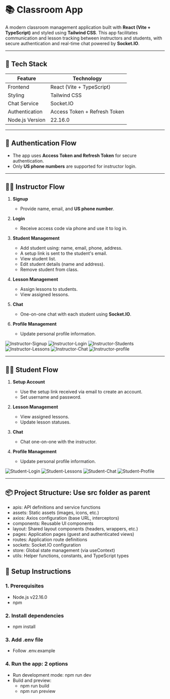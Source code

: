 # 📚 Classroom App

A modern classroom management application built with **React (Vite + TypeScript)** and styled using **Tailwind CSS**. This app facilitates communication and lesson tracking between instructors and students, with secure authentication and real-time chat powered by **Socket.IO**.

---

## 🚀 Tech Stack

| Feature         | Technology                   |
| --------------- | ---------------------------- |
| Frontend        | React (Vite + TypeScript)    |
| Styling         | Tailwind CSS                 |
| Chat Service    | Socket.IO                    |
| Authentication  | Access Token + Refresh Token |
| Node.js Version | 22.16.0                      |

---

## 🔐 Authentication Flow

- The app uses **Access Token and Refresh Token** for secure authentication.
- Only **US phone numbers** are supported for instructor login.

---

## 🧑‍🏫 Instructor Flow

1. **Signup**

   - Provide name, email, and **US phone number**.

2. **Login**

   - Receive access code via phone and use it to log in.

3. **Student Management**

   - Add student using: name, email, phone, address.
   - A setup link is sent to the student's email.
   - View student list.
   - Edit student details (name and address).
   - Remove student from class.

4. **Lesson Management**

   - Assign lessons to students.
   - View assigned lessons.

5. **Chat**

   - One-on-one chat with each student using **Socket.IO**.

6. **Profile Management**
   - Update personal profile information.

![Instructor-Signup](./app-screenshots/instructor-signup.png)
![Instructor-Login](./app-screenshots/instructor-login.png)
![Instructor-Students](./app-screenshots/instructor-students.png)
![Instructor-Lessons](./app-screenshots/instructor-lessons.png)
![Instructor-Chat](./app-screenshots/instructor-chat.png)
![Instructor-profile](./app-screenshots/instructor-profile.png)

---

## 🧑‍🎓 Student Flow

1. **Setup Account**

   - Use the setup link received via email to create an account.
   - Set username and password.

2. **Lesson Management**

   - View assigned lessons.
   - Update lesson statuses.

3. **Chat**

   - Chat one-on-one with the instructor.

4. **Profile Management**
   - Update personal profile information.

![Student-Login](./app-screenshots/student-login.png)
![Student-Lessons](./app-screenshots/student-lessons.png)
![Student-Chat](./app-screenshots/student-chat.png)
![Student-Profile](./app-screenshots/student-profile.png)

---

## 📦 Project Structure: Use src folder as parent

- apis: API definitions and service functions
- assets: Static assets (images, icons, etc.)
- axios: Axios configuration (base URL, interceptors)
- components: Reusable UI components
- layout: Shared layout components (headers, wrappers, etc.)
- pages: Application pages (guest and authenticated views)
- routes: Application route definitions
- sockets: Socket.IO configuration
- store: Global state management (via useContext)
- utils: Helper functions, constants, and TypeScript types

## 📄 Setup Instructions

### 1. Prerequisites

- Node.js v22.16.0
- npm

### 2. Install dependencies

- npm install

### 3. Add .env file

- Follow .env.example

### 4. Run the app: 2 options

- Run development mode: npm run dev
- Build and preview:
  - npm run build
  - npm run preview
